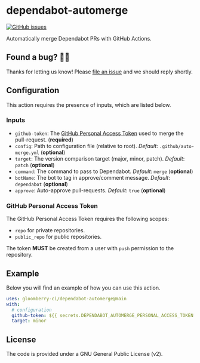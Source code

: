 # dependabot-automerge

[![GitHub issues](https://img.shields.io/github/issues/gloomberry-ci/dependabot-automerge)](https://github.com/gloomberry-ci/dependabot-automerge/issues)

 Automatically merge Dependabot PRs with GitHub Actions. 
 
## Found a bug? 💁‍♀️

Thanks for letting us know! Please [file an issue](../../issues/new?assignees=&labels=&template=bug_report.md&title=) and we should reply shortly.

## Configuration

This action requires the presence of inputs, which are listed below.

### Inputs

- `github-token`: The [GitHub Personal Access Token](https://docs.github.com/en/authentication/keeping-your-account-and-data-secure/creating-a-personal-access-token) used to merge the pull-request. (**required**)
- `config`: Path to configuration file (relative to root). *Default*: `.github/auto-merge.yml` (**optional**)
- `target`: The version comparison target (major, minor, patch). *Default*: `patch` (**optional**)
- `command`: The command to pass to Dependabot. *Default*: `merge` (**optional**)
- `botName`: The bot to tag in approve/comment message. *Default*: `dependabot` (**optional**)
- `approve`: Auto-approve pull-requests. *Default*: `true` (**optional**)

### GitHub Personal Access Token

The GitHub Personal Access Token requires the following scopes:

- `repo` for private repositories.
- `public_repo` for public repositories.

The token **MUST** be created from a user with `push` permission to the repository.

## Example

Below you will find an example of how you can use this action.

```yaml
uses: gloomberry-ci/dependabot-automerge@main
with:
  # configuration
  github-token: ${{ secrets.DEPENDABOT_AUTOMERGE_PERSONAL_ACCESS_TOKEN }}
  target: minor
```

## License

The code is provided under a GNU General Public License (v2).
